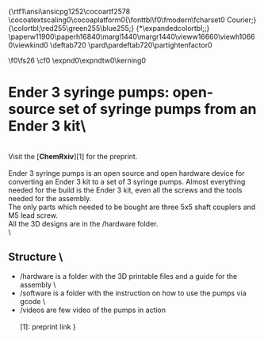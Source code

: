 {\rtf1\ansi\ansicpg1252\cocoartf2578
\cocoatextscaling0\cocoaplatform0{\fonttbl\f0\fmodern\fcharset0 Courier;}
{\colortbl;\red255\green255\blue255;}
{\*\expandedcolortbl;;}
\paperw11900\paperh16840\margl1440\margr1440\vieww16660\viewh10660\viewkind0
\deftab720
\pard\pardeftab720\partightenfactor0

\f0\fs26 \cf0 \expnd0\expndtw0\kerning0
# Ender 3 syringe pumps: open-source set of syringe pumps from an Ender 3 kit\
\
Visit the [**ChemRxiv**][1] for the preprint.\
\
Ender 3 syringe pumps is an open source and open hardware device for converting an Ender 3 kit to a set of 3 syringe pumps. Almost everything needed for the build is the Ender 3 kit, even all the screws and the tools needed for the assembly. \
The only parts which needed to be bought are three 5x5 shaft couplers and M5 lead screw. \
All the 3D designs are in the /hardware folder. \
\
## Structure \
+ /hardware is a folder with the 3D printable files and a guide for the assembly \
+ /software is a folder with the instruction on how to use the pumps via gcode \
+ /videos are few video of the pumps in action\
\
[1]: preprint link }